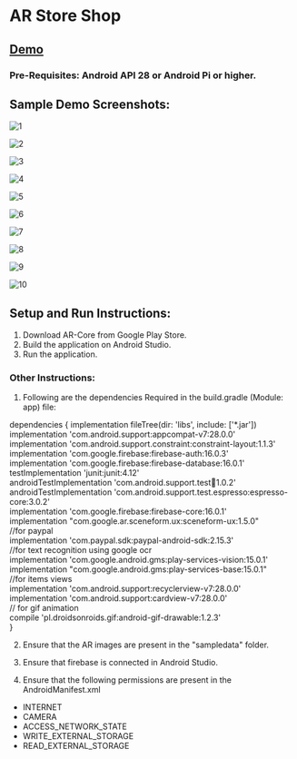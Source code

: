 # AR Store Shop


## [Demo](https://drive.google.com/open?id=1yO8KbxmN-wrvnoNnCXHpylhwH5JiO_7M)


### Pre-Requisites: Android API 28 or Android Pi or higher.
## Sample Demo Screenshots:


![1](https://github.com/anvitha-jain/AR_Store/blob/master/im1.jpg)

![2](https://github.com/anvitha-jain/AR_Store/blob/master/im2.jpg)

![3](https://github.com/anvitha-jain/AR_Store/blob/master/im3.jpg)

![4](https://github.com/anvitha-jain/AR_Store/blob/master/im4.jpg)

![5](https://github.com/anvitha-jain/AR_Store/blob/master/im5.jpg)

![6](https://github.com/anvitha-jain/AR_Store/blob/master/im6.jpg)

![7](https://github.com/anvitha-jain/AR_Store/blob/master/im7.jpg)

![8](https://github.com/anvitha-jain/AR_Store/blob/master/im8.jpg)

![9](https://github.com/anvitha-jain/AR_Store/blob/master/im9.jpg)

![10](https://github.com/anvitha-jain/AR_Store/blob/master/im10.jpg)


## Setup and Run Instructions: 

1. Download AR-Core from Google Play Store.
2. Build the application on Android Studio.
3. Run the application. 


### Other Instructions: 

1. Following are the dependencies Required in the build.gradle (Module: app) file: 

dependencies {
    implementation fileTree(dir: 'libs', include: ['*.jar']) </br>
    implementation 'com.android.support:appcompat-v7:28.0.0' </br>
    implementation 'com.android.support.constraint:constraint-layout:1.1.3' </br>
    implementation 'com.google.firebase:firebase-auth:16.0.3' </br>
    implementation 'com.google.firebase:firebase-database:16.0.1' </br>
    testImplementation 'junit:junit:4.12' </br>
    androidTestImplementation 'com.android.support.test:runner:1.0.2' </br>
    androidTestImplementation 'com.android.support.test.espresso:espresso-core:3.0.2' </br>
    implementation 'com.google.firebase:firebase-core:16.0.1' </br>
    implementation "com.google.ar.sceneform.ux:sceneform-ux:1.5.0" </br>
   //for paypal </br>
    implementation 'com.paypal.sdk:paypal-android-sdk:2.15.3' </br>
   //for text recognition using google ocr </br>
    implementation 'com.google.android.gms:play-services-vision:15.0.1' </br>
    implementation "com.google.android.gms:play-services-base:15.0.1" </br>
   //for items views </br>
    implementation 'com.android.support:recyclerview-v7:28.0.0' </br>
    implementation 'com.android.support:cardview-v7:28.0.0' </br>
    // for gif animation </br>
    compile 'pl.droidsonroids.gif:android-gif-drawable:1.2.3' </br>
}

2. Ensure that the AR images are present in the "sampledata" folder. 

3. Ensure that firebase is connected in Android Studio.

4. Ensure that the following permissions are present in the AndroidManifest.xml

 * INTERNET
 * CAMERA
 * ACCESS_NETWORK_STATE
 * WRITE_EXTERNAL_STORAGE
 * READ_EXTERNAL_STORAGE
